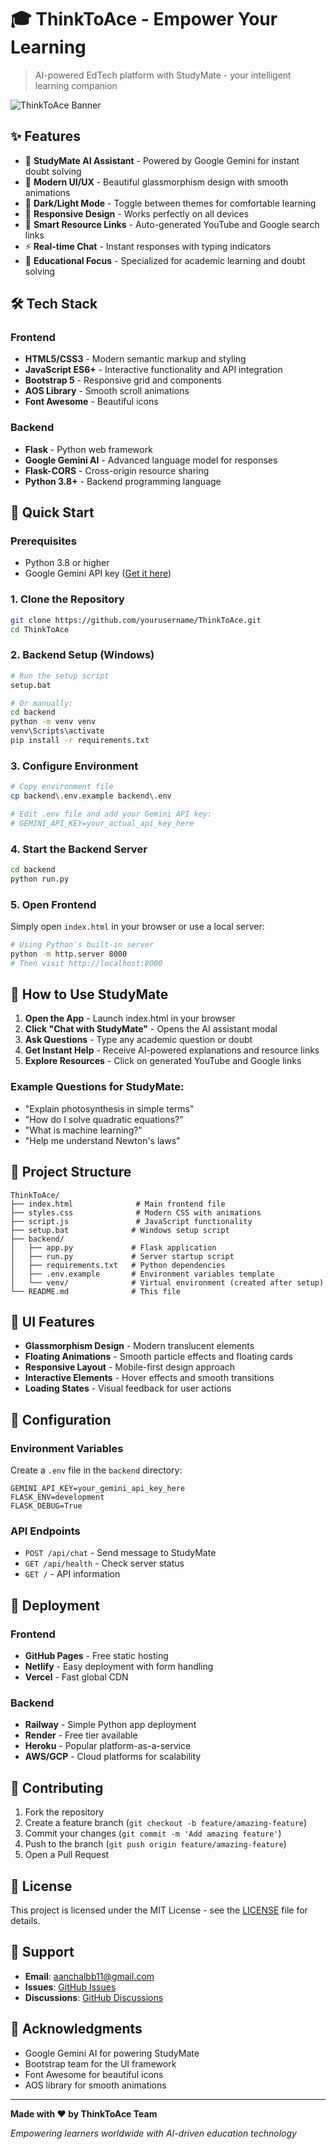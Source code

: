 # 🎓 ThinkToAce - Empower Your Learning

> AI-powered EdTech platform with StudyMate - your intelligent learning companion

![ThinkToAce Banner](https://via.placeholder.com/800x200/6366f1/ffffff?text=ThinkToAce+-+AI+Learning+Platform)

## ✨ Features

- 🤖 **StudyMate AI Assistant** - Powered by Google Gemini for instant doubt solving
- 🎨 **Modern UI/UX** - Beautiful glassmorphism design with smooth animations
- 🌙 **Dark/Light Mode** - Toggle between themes for comfortable learning
- 📱 **Responsive Design** - Works perfectly on all devices
- 🔗 **Smart Resource Links** - Auto-generated YouTube and Google search links
- ⚡ **Real-time Chat** - Instant responses with typing indicators
- 🎯 **Educational Focus** - Specialized for academic learning and doubt solving

## 🛠 Tech Stack

### Frontend
- **HTML5/CSS3** - Modern semantic markup and styling
- **JavaScript ES6+** - Interactive functionality and API integration
- **Bootstrap 5** - Responsive grid and components
- **AOS Library** - Smooth scroll animations
- **Font Awesome** - Beautiful icons

### Backend
- **Flask** - Python web framework
- **Google Gemini AI** - Advanced language model for responses
- **Flask-CORS** - Cross-origin resource sharing
- **Python 3.8+** - Backend programming language

## 🚀 Quick Start

### Prerequisites
- Python 3.8 or higher
- Google Gemini API key ([Get it here](https://makersuite.google.com/app/apikey))

### 1. Clone the Repository
```bash
git clone https://github.com/yourusername/ThinkToAce.git
cd ThinkToAce
```

### 2. Backend Setup (Windows)
```bash
# Run the setup script
setup.bat

# Or manually:
cd backend
python -m venv venv
venv\Scripts\activate
pip install -r requirements.txt
```

### 3. Configure Environment
```bash
# Copy environment file
cp backend\.env.example backend\.env

# Edit .env file and add your Gemini API key:
# GEMINI_API_KEY=your_actual_api_key_here
```

### 4. Start the Backend Server
```bash
cd backend
python run.py
```

### 5. Open Frontend
Simply open `index.html` in your browser or use a local server:
```bash
# Using Python's built-in server
python -m http.server 8000
# Then visit http://localhost:8000
```

## 🎯 How to Use StudyMate

1. **Open the App** - Launch index.html in your browser
2. **Click "Chat with StudyMate"** - Opens the AI assistant modal
3. **Ask Questions** - Type any academic question or doubt
4. **Get Instant Help** - Receive AI-powered explanations and resource links
5. **Explore Resources** - Click on generated YouTube and Google links

### Example Questions for StudyMate:
- "Explain photosynthesis in simple terms"
- "How do I solve quadratic equations?"
- "What is machine learning?"
- "Help me understand Newton's laws"

## 📁 Project Structure

```
ThinkToAce/
├── index.html              # Main frontend file
├── styles.css              # Modern CSS with animations
├── script.js               # JavaScript functionality
├── setup.bat              # Windows setup script
├── backend/
│   ├── app.py             # Flask application
│   ├── run.py             # Server startup script
│   ├── requirements.txt   # Python dependencies
│   ├── .env.example       # Environment variables template
│   └── venv/              # Virtual environment (created after setup)
└── README.md              # This file
```

## 🎨 UI Features

- **Glassmorphism Design** - Modern translucent elements
- **Floating Animations** - Smooth particle effects and floating cards
- **Responsive Layout** - Mobile-first design approach
- **Interactive Elements** - Hover effects and smooth transitions
- **Loading States** - Visual feedback for user actions

## 🔧 Configuration

### Environment Variables
Create a `.env` file in the `backend` directory:

```env
GEMINI_API_KEY=your_gemini_api_key_here
FLASK_ENV=development
FLASK_DEBUG=True
```

### API Endpoints
- `POST /api/chat` - Send message to StudyMate
- `GET /api/health` - Check server status
- `GET /` - API information

## 🚀 Deployment

### Frontend
- **GitHub Pages** - Free static hosting
- **Netlify** - Easy deployment with form handling
- **Vercel** - Fast global CDN

### Backend
- **Railway** - Simple Python app deployment
- **Render** - Free tier available
- **Heroku** - Popular platform-as-a-service
- **AWS/GCP** - Cloud platforms for scalability

## 🤝 Contributing

1. Fork the repository
2. Create a feature branch (`git checkout -b feature/amazing-feature`)
3. Commit your changes (`git commit -m 'Add amazing feature'`)
4. Push to the branch (`git push origin feature/amazing-feature`)
5. Open a Pull Request

## 📝 License

This project is licensed under the MIT License - see the [LICENSE](LICENSE) file for details.

## 📧 Support

- **Email**: aanchalbb11@gmail.com
- **Issues**: [GitHub Issues](https://github.com/yourusername/ThinkToAce/issues)
- **Discussions**: [GitHub Discussions](https://github.com/yourusername/ThinkToAce/discussions)

## 🙏 Acknowledgments

- Google Gemini AI for powering StudyMate
- Bootstrap team for the UI framework
- Font Awesome for beautiful icons
- AOS library for smooth animations

---

**Made with ❤️ by ThinkToAce Team**

*Empowering learners worldwide with AI-driven education technology*